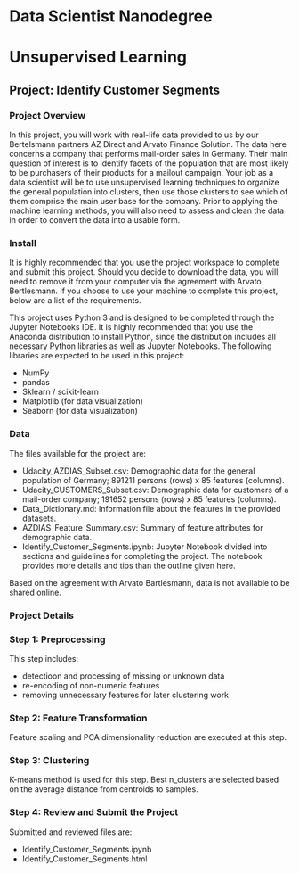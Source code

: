 # Data Scientist Nanodegree
# Unsupervised Learning
## Project: Identify Customer Segments

### Project Overview
In this project, you will work with real-life data provided to us by our Bertelsmann partners AZ Direct and Arvato Finance Solution. The data here concerns a company that performs mail-order sales in Germany. Their main question of interest is to identify facets of the population that are most likely to be purchasers of their products for a mailout campaign. Your job as a data scientist will be to use unsupervised learning techniques to organize the general population into clusters, then use those clusters to see which of them comprise the main user base for the company. Prior to applying the machine learning methods, you will also need to assess and clean the data in order to convert the data into a usable form.

### Install
It is highly recommended that you use the project workspace to complete and submit this project. Should you decide to download the data, you will need to remove it from your computer via the agreement with Arvato Bertlesmann. If you choose to use your machine to complete this project, below are a list of the requirements.

This project uses Python 3 and is designed to be completed through the Jupyter Notebooks IDE. It is highly recommended that you use the Anaconda distribution to install Python, since the distribution includes all necessary Python libraries as well as Jupyter Notebooks. The following libraries are expected to be used in this project:

- NumPy
- pandas
- Sklearn / scikit-learn
- Matplotlib (for data visualization)
- Seaborn (for data visualization)

### Data
The files available for the project are:

- Udacity_AZDIAS_Subset.csv: Demographic data for the general population of Germany; 891211 persons (rows) x 85 features (columns).
- Udacity_CUSTOMERS_Subset.csv: Demographic data for customers of a mail-order company; 191652 persons (rows) x 85 features (columns).
- Data_Dictionary.md: Information file about the features in the provided datasets.
- AZDIAS_Feature_Summary.csv: Summary of feature attributes for demographic data.
- Identify_Customer_Segments.ipynb: Jupyter Notebook divided into sections and guidelines for completing the project. The notebook provides more details and tips than the outline given here.

Based on the agreement with Arvato Bartlesmann, data is not available to be shared online.

### Project Details

### Step 1: Preprocessing
This step includes:
 - detectioon and processing of missing or unknown data
 - re-encoding of non-numeric features
 - removing unnecessary features for later clustering work

### Step 2: Feature Transformation
Feature scaling and PCA dimensionality reduction are executed at this step.

### Step 3: Clustering
K-means method is used for this step.
Best n_clusters are selected based on the average distance from centroids to samples.

### Step 4: Review and Submit the Project
Submitted and reviewed files are:

- Identify_Customer_Segments.ipynb
- Identify_Customer_Segments.html